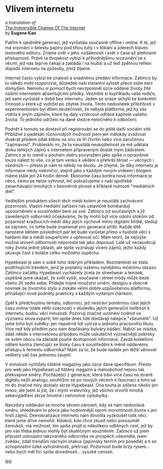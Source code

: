 Vlivem internetu
================

_a translation of_  
[The Irreversible Change Of The Internet](http://issuu.com/wesc1999/docs/no3/14)  
by **Eugene Kan**

Patřím k ojedinělé generaci, jež
vyrůstala současně offline i online.
K té, jež má srovnání v šelestu papíru
pod tíhou tuhy i v klikání a úderech
kláves textového editoru. Známe svět
v jeho vzdálenosti i svět v čase
až přehnané přístupnosti. Právě ta
dvojakost vybízí k příhodnějšímu
srozumění se s věcmi, jež nás teprve
čekají a zakládá i na hlubší a už teď
zpětnou reflexi dopadů internetu na
způsoby, jimiž žijeme.

Internet často vybízí ke znalosti
a snadnému předání informace. Zatímco
by to někdo mohl rozporovat, důsledek naší
instantní sytosti přece stále není domyšlen.
Nemohu si pomoct bych nevzpomněl úzce
oddané životy žité našimi internetem
absentujícími předky. Vezměte si kupříkladu
vaše rodiče, jež sami vyrůstali v době
bez internetu. Jeden se snáze úchýlil
ke konkrétní činnosti u které už vydržel
po zbytek života. Tento nedostatek
příležitostí v experimentování byl
dílem skutečnosti, že nebyla platforma,
jež by vás vtáhla k jiným zájmům,
které by daly vzniknout odlišné
kapitole vašeho života. To jednoho
udrželo na dané stezce netečného
k odbočení.

Podnět k tomuto se dostavil při
registrování se do ještě další
sociální sítě. Přibližně z padesáti
různorodých možností jsem jen málokdy
zvažoval dvakrát předem zdali kliknu
na onu ze tří čtvrtin nebo více
zaručenou "zajímavost". Problesklo
mi, že ta neustálá neukojitelnost
ze mě udělala dívku lehkých zájmů
s internetem připraveným dostát
mým žádostem. Zatímco je to méně
o pouhém sběru povyražení jako spíše
o opravdové touze nálezt to vše,
co je tam venku k vědění o přehršli
témat — věcných i všedních —
přesto je nám to někdy na škodu.
Je zřejmé, že díky internetu
je informace nikdy nekončící, stejně
jako s každým novým videem i blogem
máme stále jen 24 hodin denně.
Ekonomie času kontra nová informace
je něco, čemu se nelze vyhnout,
leč pokračujeme v naší spotřebě
zanechávající mnohých v bezměrné plnosti
a křiklavé nutnosti "mediálních diet".

Vedlejším produktem všech těch
médií kolem je neustálé zachvácení
pozornosti. Vlastní mediální
zařízení nás ustavičně bombardují
upozorněními a soustředění bere za své.
Zatímco od současných a již zavedených odborníků
očekáváme, že by mohli být více odolní
útokům od pozornost kradoucích médií
díky jejich výchově mimo digitální
hřiště, sleduji se zájmem, co tohle
bude znamenat pro generace příští.
Každé dítě narozené běhěm posledních
pár let bude vyrůstat přímo v hustotě
věcí s haldami dat a médii
soupeřícími o upřenost očí. Mám teorii,
že nejvýše možná úroveň odbornosti
neporoste tak jako doposud.
Lidé už nezasvěcují
roky života jedné oblasti, ale spíše
vyznávají vícero zájmů, ježto každý
ukusuje část z koláče celku možného úspěchu.

Hypebeast je sám o sobě toho dobrým
příkladem. Rozmanitost se stala podtrhujícím
trendem, jenž je poplatný našemu nynějšímu
módnímu obrazu. Zatímco začátky Hypebeast
vycházely zcela ze streetwear a tenisek,
úspěšně jsme ukázali, že svět vyšší,
současné i street módy může beze všeho
žít vedle sebe. Přidejte hojné množství
umění, designu a obecně novinek ze
životního stylu a získáte velmi dobře
uzpůsobenou platformu, přinášející
nové podněty prakticky s každým
vydaným článkem.

Zpět k předchozímu tématu; odborníci,
jež nestráví poměrnou část jejich
času online (stále větší vzácnost)
v důsledku jejich generační nelibosti
k internetu, budou věcí minulosti.
Pozoruji značné uvolnění hodnot
ve významu slova *experti*, tím spíše
dnes lidé dostávají nálepce "všeumělé".
Už jsme toho byli
svědky: jen nepatrně lidí vytrvá
u jednoho pracovního titulu. Více než
kdy předtím jsou nám dopřávány bulváry
bádání. Nabízí se otázka, zdali někdo
s internetovou přípojkou může uskutečnit
význačnější pokroky ve svém oboru
na základě pouhé dostupnosti informace.
Zavdá kolektivní sdílení kontra
ztenčující se bloky času k soustředění
k méně oddanému přístupu k řemeslu
odborníka? Mám za to, že bude
nadále jen těžší věnovat veškerý
váš čas jednomu zaujetí.

V minulosti vyhlížely
tištěné magazíny jako úzce dané
specifikum. Přesto pro web
jako Hypebeast už tištěný magazín
a maloobchod nejsou tak
překvapivé směry. Pocházející
z generace, která tráví více
času na straně digitálu nežli
analogu, poohlížím se po nových
věcech k fascinaci a toho se
mi do značné míry dostalo
skrze Hypebeast. Ona touha je
sdílena nikoliv jen mnou, ale
jsem si jist, že i mými vrstevníky,
jež všichni stvořili mnohá sebevyjádření
skrze hmotné i nehmotné výdobytky.

Navzdory oddávání se mnoha věcem
zároveň, kdy se nám nedostává směru,
shledávám to přece jako hodnotnější oproti
monotónosti života s jen hrstí zájmů.
Demokratizace internetu nám dovolila
vyzkoušet tolik věcí, které jsme dříve
nemohli. Kdokoli, kdo chce zkusit
nebo porozumět čemukoli, má možnost,
tím spíše projít si několikero odlišných
cest, jež by pro vás třeba jednou mohly
být skutečným souzněním. Zatímco už jsem
připustil ustoupení takzvaného odborníka
ve prospěch všeuměla, jsem zvědav, zdali
trendům náchylní otakus (japonský termín pro posedlé)
a ti se schopnostmi úzké vyhraněnosti, přetrvají.
Pozornost bude brzy rysem...
nebo bych měl říci spíše dovedností...
vysoké cenosti.

(pj)

